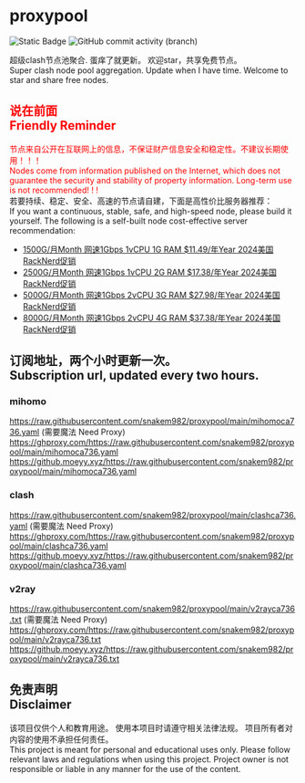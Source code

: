 # proxypool

![Static Badge](https://img.shields.io/badge/ss|ssr|vmess|vless|trojan-free-orange)
![GitHub commit activity (branch)](https://img.shields.io/github/commit-activity/w/snakem982/proxypool?color=DC52FC)


超级clash节点池聚合.
蛋痒了就更新。
欢迎star，共享免费节点。
<br/>
Super clash node pool aggregation.
Update when I have time.
Welcome to star and share free nodes.

## <font color="red">说在前面<br/>Friendly Reminder</font>
<font color="red">节点来自公开在互联网上的信息，不保证财产信息安全和稳定性。不建议长期使用！！！<br/>
Nodes come from information published on the Internet,
which does not guarantee the security and stability of property information.
Long-term use is not recommended! ! !</font><br/>
若要持续、稳定、安全、高速的节点请自建，下面是高性价比服务器推荐：<br/>
If you want a continuous, stable, safe, and high-speed node, please build it yourself.
The following is a self-built node cost-effective server recommendation:
- [1500G/月Month 网速1Gbps 1vCPU 1G RAM $11.49/年Year 2024美国RackNerd促销](https://my.racknerd.com/aff.php?aff=8613&pid=826 "2024美国RackNerd促销")
- [2500G/月Month 网速1Gbps 1vCPU 2G RAM $17.38/年Year 2024美国RackNerd促销](https://my.racknerd.com/aff.php?aff=8613&pid=827 "2024美国RackNerd促销")
- [5000G/月Month 网速1Gbps 2vCPU 3G RAM $27.98/年Year 2024美国RackNerd促销](https://my.racknerd.com/aff.php?aff=8613&pid=828 "2024美国RackNerd促销")
- [8000G/月Month 网速1Gbps 2vCPU 4G RAM $37.38/年Year 2024美国RackNerd促销](https://my.racknerd.com/aff.php?aff=8613&pid=829 "2024美国RackNerd促销")

## 订阅地址，两个小时更新一次。<br/>Subscription url, updated every two hours.
### mihomo
https://raw.githubusercontent.com/snakem982/proxypool/main/mihomoca736.yaml  (需要魔法 Need Proxy)
https://ghproxy.com/https://raw.githubusercontent.com/snakem982/proxypool/main/mihomoca736.yaml
https://github.moeyy.xyz/https://raw.githubusercontent.com/snakem982/proxypool/main/mihomoca736.yaml
### clash
https://raw.githubusercontent.com/snakem982/proxypool/main/clashca736.yaml  (需要魔法 Need Proxy)
https://ghproxy.com/https://raw.githubusercontent.com/snakem982/proxypool/main/clashca736.yaml
https://github.moeyy.xyz/https://raw.githubusercontent.com/snakem982/proxypool/main/clashca736.yaml
### v2ray
https://raw.githubusercontent.com/snakem982/proxypool/main/v2rayca736.txt  (需要魔法 Need Proxy)
https://ghproxy.com/https://raw.githubusercontent.com/snakem982/proxypool/main/v2rayca736.txt
https://github.moeyy.xyz/https://raw.githubusercontent.com/snakem982/proxypool/main/v2rayca736.txt


## 免责声明 <br/>Disclaimer
该项目仅供个人和教育用途。
使用本项目时请遵守相关法律法规。
项目所有者对内容的使用不承担任何责任。
<br/>
This project is meant for personal and educational uses only.
Please follow relevant laws and regulations when using this project.
Project owner is not responsible or liable in any manner for the use of the content.
